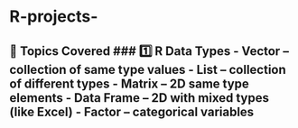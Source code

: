 # R-projects-
## 📂 Topics Covered  ### 1️⃣ R Data Types - **Vector** – collection of same type values   - **List** – collection of different types   - **Matrix** – 2D same type elements   - **Data Frame** – 2D with mixed types (like Excel)   - **Factor** – categorical variables  
